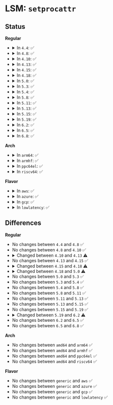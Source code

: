 # LSM: <code>setprocattr</code>

## Status
<b>Regular</b>
<ul>
<li>
<details>
<summary>In <code>4.4</code>: ✅</summary>

```c
int security_setprocattr(struct task_struct *p, char *name, void *value, size_t size);
```
</details>
</li>
<li>
<details>
<summary>In <code>4.8</code>: ✅</summary>

```c
int security_setprocattr(struct task_struct *p, char *name, void *value, size_t size);
```
</details>
</li>
<li>
<details>
<summary>In <code>4.10</code>: ✅</summary>

```c
int security_setprocattr(struct task_struct *p, char *name, void *value, size_t size);
```
</details>
</li>
<li>
<details>
<summary>In <code>4.13</code>: ✅</summary>

```c
int security_setprocattr(const char *lsm, const char *name, void *value, size_t size);
```
</details>
</li>
<li>
<details>
<summary>In <code>4.15</code>: ✅</summary>

```c
int security_setprocattr(const char *lsm, const char *name, void *value, size_t size);
```
</details>
</li>
<li>
<details>
<summary>In <code>4.18</code>: ✅</summary>

```c
int security_setprocattr(const char *name, void *value, size_t size);
```
</details>
</li>
<li>
<details>
<summary>In <code>5.0</code>: ✅</summary>

```c
int security_setprocattr(const char *lsm, const char *name, void *value, size_t size);
```
</details>
</li>
<li>
<details>
<summary>In <code>5.3</code>: ✅</summary>

```c
int security_setprocattr(const char *lsm, const char *name, void *value, size_t size);
```
</details>
</li>
<li>
<details>
<summary>In <code>5.4</code>: ✅</summary>

```c
int security_setprocattr(const char *lsm, const char *name, void *value, size_t size);
```
</details>
</li>
<li>
<details>
<summary>In <code>5.8</code>: ✅</summary>

```c
int security_setprocattr(const char *lsm, const char *name, void *value, size_t size);
```
</details>
</li>
<li>
<details>
<summary>In <code>5.11</code>: ✅</summary>

```c
int security_setprocattr(const char *lsm, const char *name, void *value, size_t size);
```
</details>
</li>
<li>
<details>
<summary>In <code>5.13</code>: ✅</summary>

```c
int security_setprocattr(const char *lsm, const char *name, void *value, size_t size);
```
</details>
</li>
<li>
<details>
<summary>In <code>5.15</code>: ✅</summary>

```c
int security_setprocattr(const char *lsm, const char *name, void *value, size_t size);
```
</details>
</li>
<li>
<details>
<summary>In <code>5.19</code>: ✅</summary>

```c
int security_setprocattr(const char *lsm, const char *name, void *value, size_t size);
```
</details>
</li>
<li>
<details>
<summary>In <code>6.2</code>: ✅</summary>

```c
int security_setprocattr(int lsmid, const char *name, void *value, size_t size);
```
</details>
</li>
<li>
<details>
<summary>In <code>6.5</code>: ✅</summary>

```c
int security_setprocattr(int lsmid, const char *name, void *value, size_t size);
```
</details>
</li>
<li>
<details>
<summary>In <code>6.8</code>: ✅</summary>

```c
int security_setprocattr(int lsmid, const char *name, void *value, size_t size);
```
</details>
</li>
</ul>
<b>Arch</b>
<ul>
<li>
<details>
<summary>In <code>arm64</code>: ✅</summary>

```c
int security_setprocattr(const char *lsm, const char *name, void *value, size_t size);
```
</details>
</li>
<li>
<details>
<summary>In <code>armhf</code>: ✅</summary>

```c
int security_setprocattr(const char *lsm, const char *name, void *value, size_t size);
```
</details>
</li>
<li>
<details>
<summary>In <code>ppc64el</code>: ✅</summary>

```c
int security_setprocattr(const char *lsm, const char *name, void *value, size_t size);
```
</details>
</li>
<li>
<details>
<summary>In <code>riscv64</code>: ✅</summary>

```c
int security_setprocattr(const char *lsm, const char *name, void *value, size_t size);
```
</details>
</li>
</ul>
<b>Flavor</b>
<ul>
<li>
<details>
<summary>In <code>aws</code>: ✅</summary>

```c
int security_setprocattr(const char *lsm, const char *name, void *value, size_t size);
```
</details>
</li>
<li>
<details>
<summary>In <code>azure</code>: ✅</summary>

```c
int security_setprocattr(const char *lsm, const char *name, void *value, size_t size);
```
</details>
</li>
<li>
<details>
<summary>In <code>gcp</code>: ✅</summary>

```c
int security_setprocattr(const char *lsm, const char *name, void *value, size_t size);
```
</details>
</li>
<li>
<details>
<summary>In <code>lowlatency</code>: ✅</summary>

```c
int security_setprocattr(const char *lsm, const char *name, void *value, size_t size);
```
</details>
</li>
</ul>

## Differences
<b>Regular</b>
<ul>
<li>
No changes between <code>4.4</code> and <code>4.8</code> ✅
</li>
<li>
No changes between <code>4.8</code> and <code>4.10</code> ✅
</li>
<li>
<details>
<summary>Changed between <code>4.10</code> and <code>4.13</code> ⚠️</summary>
<ul>
<li>
<b>Param added. </b>
<code>const char *lsm</code>
</li>
<li>
<b>Param removed. </b>
<code>struct task_struct *p</code>
</li>
<li>
<b>Param type changed. </b>
<code>char *name</code> ➡️ <code>const char *name</code>
</li>
</ul>
</details>
</li>
<li>
No changes between <code>4.13</code> and <code>4.15</code> ✅
</li>
<li>
<details>
<summary>Changed between <code>4.15</code> and <code>4.18</code> ⚠️</summary>
<ul>
<li>
<b>Param removed. </b>
<code>const char *lsm</code>
</li>
<li>
<b>Param reordered. </b>
<code>lsm, name, value, size</code> ➡️ <code>name, value, size</code>
</li>
</ul>
</details>
</li>
<li>
<details>
<summary>Changed between <code>4.18</code> and <code>5.0</code> ⚠️</summary>
<ul>
<li>
<b>Param added. </b>
<code>const char *lsm</code>
</li>
<li>
<b>Param reordered. </b>
<code>name, value, size</code> ➡️ <code>lsm, name, value, size</code>
</li>
</ul>
</details>
</li>
<li>
No changes between <code>5.0</code> and <code>5.3</code> ✅
</li>
<li>
No changes between <code>5.3</code> and <code>5.4</code> ✅
</li>
<li>
No changes between <code>5.4</code> and <code>5.8</code> ✅
</li>
<li>
No changes between <code>5.8</code> and <code>5.11</code> ✅
</li>
<li>
No changes between <code>5.11</code> and <code>5.13</code> ✅
</li>
<li>
No changes between <code>5.13</code> and <code>5.15</code> ✅
</li>
<li>
No changes between <code>5.15</code> and <code>5.19</code> ✅
</li>
<li>
<details>
<summary>Changed between <code>5.19</code> and <code>6.2</code> ⚠️</summary>
<ul>
<li>
<b>Param added. </b>
<code>int lsmid</code>
</li>
<li>
<b>Param removed. </b>
<code>const char *lsm</code>
</li>
</ul>
</details>
</li>
<li>
No changes between <code>6.2</code> and <code>6.5</code> ✅
</li>
<li>
No changes between <code>6.5</code> and <code>6.8</code> ✅
</li>
</ul>
<b>Arch</b>
<ul>
<li>
No changes between <code>amd64</code> and <code>arm64</code> ✅
</li>
<li>
No changes between <code>amd64</code> and <code>armhf</code> ✅
</li>
<li>
No changes between <code>amd64</code> and <code>ppc64el</code> ✅
</li>
<li>
No changes between <code>amd64</code> and <code>riscv64</code> ✅
</li>
</ul>
<b>Flavor</b>
<ul>
<li>
No changes between <code>generic</code> and <code>aws</code> ✅
</li>
<li>
No changes between <code>generic</code> and <code>azure</code> ✅
</li>
<li>
No changes between <code>generic</code> and <code>gcp</code> ✅
</li>
<li>
No changes between <code>generic</code> and <code>lowlatency</code> ✅
</li>
</ul>
